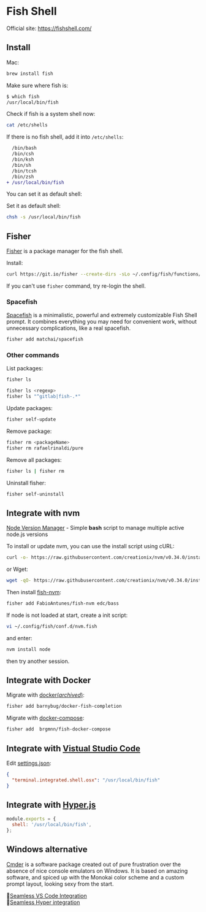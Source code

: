 # Fish Shell

Official site: <https://fishshell.com/>

## Install

Mac:

```bash
brew install fish
```

Make sure where fish is:

```bash
$ which fish
/usr/local/bin/fish
```

Check if fish is a system shell now:

```bash
cat /etc/shells
```

If there is no fish shell, add it into `/etc/shells`:

```diff
  /bin/bash
  /bin/csh
  /bin/ksh
  /bin/sh
  /bin/tcsh
  /bin/zsh
+ /usr/local/bin/fish
```

You can set it as default shell:

Set it as default shell:

```bash
chsh -s /usr/local/bin/fish
```

## Fisher

[Fisher](https://github.com/jorgebucaran/fisher) is a package manager for the fish shell.

Install:

```bash
curl https://git.io/fisher --create-dirs -sLo ~/.config/fish/functions/fisher.fish
```

If you can't use `fisher` command, try re-login the shell.

### Spacefish

[Spacefish](https://github.com/matchai/spacefish) is a minimalistic, powerful and extremely customizable Fish Shell prompt. It combines everything you may need for convenient work, without unnecessary complications, like a real spacefish.

```bash
fisher add matchai/spacefish
```

### Other commands

List packages:

```bash
fisher ls

fisher ls <regexp>
fisher ls "^gitlab|fish-.*"
```

Update packages:

```bash
fisher self-update
```

Remove package:

```bash
fisher rm <packageName>
fisher rm rafaelrinaldi/pure
```

Remove all packages:

```bash
fisher ls | fisher rm
```

Uninstall fisher:

```bash
fisher self-uninstall
```

## Integrate with nvm

[Node Version Manager](https://github.com/creationix/nvm) - Simple **bash** script to manage multiple active node.js versions

To install or update nvm, you can use the install script using cURL:

```bash
curl -o- https://raw.githubusercontent.com/creationix/nvm/v0.34.0/install.sh | bash
```

or Wget:

```bash
wget -qO- https://raw.githubusercontent.com/creationix/nvm/v0.34.0/install.sh | bash
```

Then install [fish-nvm](https://github.com/FabioAntunes/fish-nvm):

```bash
fisher add FabioAntunes/fish-nvm edc/bass
```

If node is not loaded at start, create a init script:

```bash
vi ~/.config/fish/conf.d/nvm.fish
```

and enter:

```bash
nvm install node
```

then try another session.

## Integrate with Docker

Migrate with [docker(_archived_)](https://github.com/barnybug-archive/docker-fish-completion):

```bash
fisher add barnybug/docker-fish-completion
```

Migrate with [docker-compose](https://github.com/brgmnn/fish-docker-compose):

```bash
fisher add  brgmnn/fish-docker-compose
```

## Integrate with [Vistual Studio Code](/tools/vscode)

Edit [settings.json](https://code.visualstudio.com/docs/getstarted/settings#_settings-file-locations):

```json
{
  "terminal.integrated.shell.osx": "/usr/local/bin/fish"
}
```

## Integrate with [Hyper.js](/tools/hyper)

```js
module.exports = {
  shell: '/usr/local/bin/fish',
};
```

## Windows alternative

[Cmder](https://cmder.net/) is a software package created out of pure frustration over the absence of nice console emulators on Windows. It is based on amazing software, and spiced up with the Monokai color scheme and a custom prompt layout, looking sexy from the start.

🔗[Seamless VS Code Integration](https://github.com/cmderdev/cmder/wiki/Seamless-VS-Code-Integration)  
🔗[Seamless Hyper integration](https://github.com/cmderdev/cmder/wiki/Seamless-Hyper-integration)

